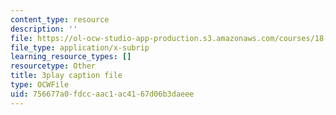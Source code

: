 ```yaml
---
content_type: resource
description: ''
file: https://ol-ocw-studio-app-production.s3.amazonaws.com/courses/18-03sc-differential-equations-fall-2011/756677a0fdccaac1ac4167d06b3daeee_zreI4HllD80.srt
file_type: application/x-subrip
learning_resource_types: []
resourcetype: Other
title: 3play caption file
type: OCWFile
uid: 756677a0-fdcc-aac1-ac41-67d06b3daeee
---
```

